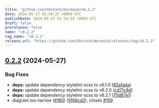 ```yaml
---
title: "github.com/hbstack/mermaid/v0.2.2"
date: 2024-05-27 01:54:37 +0000 UTC
publishDate: 2024-05-27 01:54:54 +0000 UTC
draft: false
prerelease: false
name: "v0.2.2"
tag_name: "v0.2.2"
release_url: "https://github.com/hbstack/mermaid/releases/tag/v0.2.2"
---
```


## [0.2.2](https://github.com/hbstack/mermaid/compare/v0.2.1...v0.2.2) (2024-05-27)


### Bug Fixes

* **deps:** update dependency stylelint-scss to v6.1.0 ([82afada](https://github.com/hbstack/mermaid/commit/82afada9ab5d2d875770ff9eaba5783e07072dfb))
* **deps:** update dependency stylelint-scss to v6.2.0 ([cd71c8d](https://github.com/hbstack/mermaid/commit/cd71c8dfd3dc468ec3b22a49a4a78a7fa50504e5))
* **deps:** update dependency stylelint-scss to v6.2.1 ([70d87e1](https://github.com/hbstack/mermaid/commit/70d87e11ab2e6c913649d7c036e962ca2833f8c0))
* diagram too narrow ([#160](https://github.com/hbstack/mermaid/issues/160)) ([5f66cd2](https://github.com/hbstack/mermaid/commit/5f66cd23f35d1ce2c201bfe9d8d8f6ad82651d5e)), closes [#159](https://github.com/hbstack/mermaid/issues/159)
